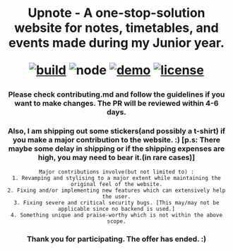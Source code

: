 <div align="center">
  <h1>

  Upnote - A one-stop-solution website for notes, timetables, and events made during my Junior year.

  [![build](https://img.shields.io/github/workflow/status/ParkSB/handmade-blog/Node%20CI/master?style=flat-square)](https://github.com/ParkSB/handmade-blog/actions?query=workflow%3A%22Node+CI%22) ![node](https://img.shields.io/badge/node-%3E%3D%2010.0-brightgreen?style=flat-square) [![demo](https://img.shields.io/netlify/3f01acb3-1107-470a-914f-90d100b87d85?label=demo&style=flat-square)](https://handmade-blog.netlify.com/) [![license](https://img.shields.io/github/license/ParkSB/handmade-blog?style=flat-square)](LICENSE)

### Please check contributing.md and follow the guidelines if you want to make changes. The PR will be reviewed within 4-6 days.
    
### Also, I am shipping out some stickers(and possibly a t-shirt) if you make a major contribution to the website. :) [p.s: There maybe some delay in shipping or if the shipping expenses are high, you may need to bear it.(in rare cases)]

    Major contributions involve(but not limited to) :
    1. Revamping and stylising to a major extent while maintaining the original feel of the website.
    2. Fixing and/or implementing new features which can extensively help the user.
    3. Fixing severe and critical security bugs. [This may/may not be applicable since no backend is used.]
    4. Something unique and praise-worthy which is not within the above scope.

### Thank you for participating. The offer has ended. :)

